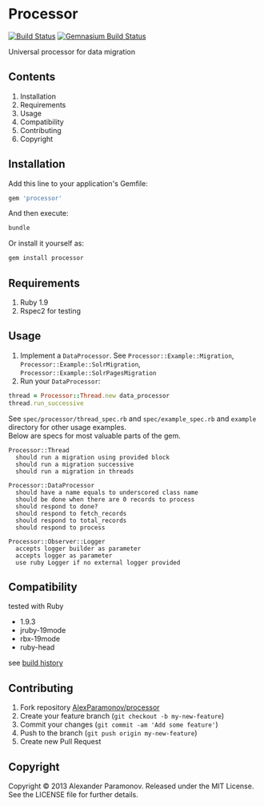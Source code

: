Processor
==========
[![Build Status](https://travis-ci.org/AlexParamonov/processor.png?branch=master)](http://travis-ci.org/AlexParamonov/processor)
[![Gemnasium Build Status](https://gemnasium.com/AlexParamonov/processor.png)](http://gemnasium.com/AlexParamonov/processor)  

Universal processor for data migration

Contents
---------
1. Installation
1. Requirements
1. Usage
1. Compatibility
1. Contributing
1. Copyright

Installation
------------
Add this line to your application's Gemfile:

``` ruby
gem 'processor'
```

And then execute:

``` sh
bundle
```

Or install it yourself as:

``` sh
gem install processor
```

Requirements
------------
1. Ruby 1.9
1. Rspec2 for testing

Usage
------------
1. Implement a `DataProcessor`. See `Processor::Example::Migration`, `Processor::Example::SolrMigration`, `Processor::Example::SolrPagesMigration`
1. Run your `DataProcessor`:

``` ruby
thread = Processor::Thread.new data_processor
thread.run_successive
```
See `spec/processor/thread_spec.rb` and `spec/example_spec.rb` and `example` directory for other usage examples.  
Below are specs for most valuable parts of the gem.

``` rspec
Processor::Thread
  should run a migration using provided block
  should run a migration successive
  should run a migration in threads

Processor::DataProcessor
  should have a name equals to underscored class name
  should be done when there are 0 records to process
  should respond to done?
  should respond to fetch_records
  should respond to total_records
  should respond to process

Processor::Observer::Logger
  accepts logger builder as parameter
  accepts logger as parameter
  use ruby Logger if no external logger provided
```

Compatibility
-------------
tested with Ruby

* 1.9.3
* jruby-19mode
* rbx-19mode
* ruby-head

see [build history](http://travis-ci.org/#!/AlexParamonov/processor/builds)

Contributing
-------------
1. Fork repository [AlexParamonov/processor](https://github.com/AlexParamonov/processor)
2. Create your feature branch (`git checkout -b my-new-feature`)
3. Commit your changes (`git commit -am 'Add some feature'`)
4. Push to the branch (`git push origin my-new-feature`)
5. Create new Pull Request

Copyright
---------
Copyright © 2013 Alexander Paramonov.
Released under the MIT License. See the LICENSE file for further details.
